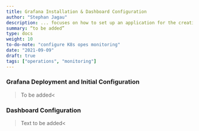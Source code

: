 ```yaml
---
title: Grafana Installation & Dashboard Configuration
author: "Stephan Jagau"
description: ... focuses on how to set up an application for the creation of dashboards showing the operating status of the ESSL-Cluster.
summary: “to be added”
type: docs
weight: 10
to-do-note: "configure K8s opes monitoring"
date: "2021-09-09"
draft: true
tags: ["operations", "monitoring"]
---
```

### Grafana Deployment and Initial Configuration
>To be added<

### Dashboard Configuration
>Text to be added<